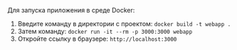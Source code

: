 Для запуска приложения в среде Docker:
1) Введите команду в директории с проектом:
```docker build -t webapp .```
2) Затем команду:
```docker run -it --rm -p 3000:3000 webapp```
3) Откройте ссылку в браузере:
```http://localhost:3000```